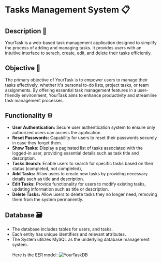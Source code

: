 # Tasks Management System :clipboard: 

## Description 📌
YourTask is a web-based task management application designed to simplify the process of adding and managing tasks. It provides users with an intuitive interface to serach, create, edit, and delete their tasks efficiently.

## Objective 🎯
The primary objective of YourTask is to empower users to manage their tasks effectively, whether it's personal to-do lists, project tasks, or team assignments. By offering essential task management features in a user-friendly environment, YourTask aims to enhance productivity and streamline task management processes.


## Functionality ⚙️
- **User Authentication:** Secure user authentication system to ensure only authorized users can access the application.
- **Reset Passwords:** Capability for users to reset their passwords securely in case they forget them.
- **Show Tasks:** Display a paginated list of tasks associated with the logged-in user, providing essential details such as task title and description. 
- **Tasks Search:** Enable users to search for specific tasks based on their status (completed, not completed),
- **Add Tasks:** Allow users to create new tasks by providing necessary details such as title and description.
- **Edit Tasks:**  Provide functionality for users to modify existing tasks, updating information such as title or description.
- **Delete Tasks:** Allow users to delete tasks they no longer need, removing them from the system permanently.

## Database 🗃
- The database includes tables for users, and tasks.
- Each entity has unique identifiers and relevant attributes.
- The System utilizes MySQL as the underlying database management system.<br> <br>
Here is the EER model:
![YourTaskDB](https://github.com/AsiaShalaldeh/YourTask/assets/103144415/ee3521e8-3d67-467c-9bfa-5a157b8c8a9a)